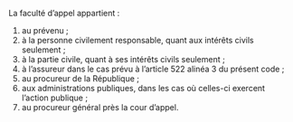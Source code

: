 La faculté d’appel appartient :
1. au prévenu ;
2. à la personne civilement responsable, quant aux intérêts civils seulement ;
3. à la partie civile, quant à ses intérêts civils seulement ;
4. à l’assureur dans le cas prévu à l’article 522 alinéa 3 du présent code ;
5. au procureur de la République ;
6. aux administrations publiques, dans les cas où celles-ci exercent l’action publique ;
7. au procureur général près la cour d’appel.